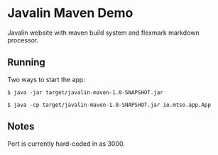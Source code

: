 # Javalin Maven Demo

Javalin website with maven build system and flexmark markdown processor.

## Running

Two ways to start the app:

```
$ java -jar target/javalin-maven-1.0-SNAPSHOT.jar
```

```
$ java -cp target/javalin-maven-1.0-SNAPSHOT.jar io.mtso.app.App
```

## Notes

Port is currently hard-coded in as 3000.

